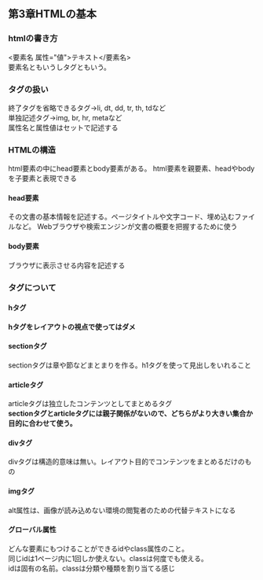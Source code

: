 ## 第3章HTMLの基本
### htmlの書き方
  <要素名 属性="値">テキスト</要素名><br>
  要素名ともいうしタグともいう。<br>
### タグの扱い
  終了タグを省略できるタグ→li, dt, dd, tr, th, tdなど<br>
  単独記述タグ→img, br, hr, metaなど<br>
  属性名と属性値はセットで記述する
### HTMLの構造
  html要素の中にhead要素とbody要素がある。
  html要素を親要素、headやbodyを子要素と表現できる
#### head要素
  その文書の基本情報を記述する。ページタイトルや文字コード、埋め込むファイルなど。
  Webブラウザや検索エンジンが文書の概要を把握するために使う
#### body要素
  ブラウザに表示させる内容を記述する

### タグについて
#### hタグ
  __hタグをレイアウトの視点で使ってはダメ__
#### sectionタグ
  sectionタグは章や節などまとまりを作る。h1タグを使って見出しをいれること
#### articleタグ
  articleタグは独立したコンテンツとしてまとめるタグ<br>
  __sectionタグとarticleタグには親子関係がないので、どちらがより大きい集合か目的に合わせて使う。__
#### divタグ
  divタグは構造的意味は無い。レイアウト目的でコンテンツをまとめるだけのもの
#### imgタグ
  alt属性は、画像が読み込めない環境の閲覧者のための代替テキストになる
#### グローバル属性
  どんな要素にもつけることができるidやclass属性のこと。<br>
  同じidは1ページ内に1回しか使えない。classは何度でも使える。<br>
  idは固有の名前。classは分類や種類を割り当てる感じ
